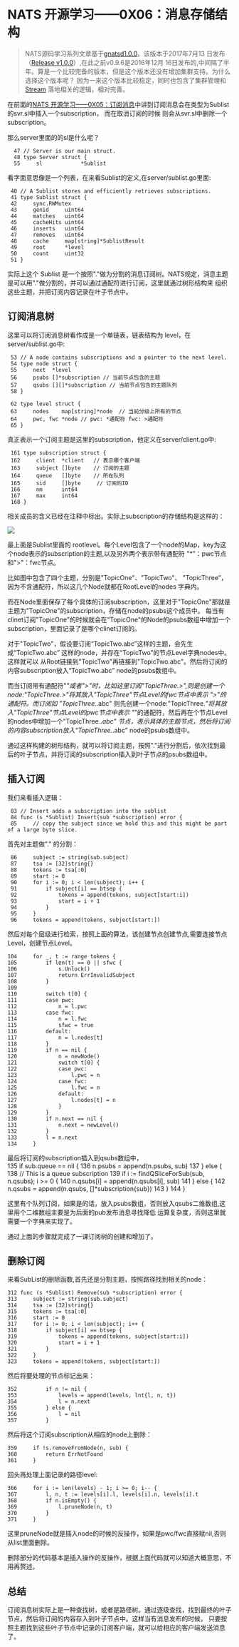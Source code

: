 # NATS 开源学习——0X06：消息存储结构

> NATS源码学习系列文章基于[gnatsd1.0.0](https://github.com/nats-io/gnatsd/tree/v1.0.0)。该版本于2017年7月13
> 日发布（[Release v1.0.0](https://github.com/nats-io/gnatsd/releases/tag/v1.0.0)）,在此之前v0.9.6是2016年12月
> 16日发布的,中间隔了半年。算是一个比较完备的版本，但是这个版本还没有增加集群支持。为什么选择这个版本呢？
> 因为一来这个版本比较稳定，同时也包含了集群管理和[Stream](https://github.com/nats-io/nats-streaming-server)
> 落地相关的逻辑，相对完善。

在前面的[NATS 开源学习——0X05：订阅消息](./gnatsd_source_05.md)中讲到订阅消息会在类型为Sublist 的svr.sl中插入一个subscription， 而在取消订阅的时候
则会从svr.sl中删除一个subscription。

那么server里面的的sl是什么呢？
 
	  47 // Server is our main struct.
	  48 type Server struct {
	  55     sl            *Sublist
	  
看字面意思像是一个列表，在来看Sublist的定义,在server/sublist.go里面:

	 40 // A Sublist stores and efficiently retrieves subscriptions.
	 41 type Sublist struct {
	 42     sync.RWMutex
	 43     genid     uint64
	 44     matches   uint64
	 45     cacheHits uint64
	 46     inserts   uint64
	 47     removes   uint64
	 48     cache     map[string]*SublistResult
	 49     root      *level
	 50     count     uint32
	 51 }
	 
实际上这个	 Sublist 是一个按照"."做为分割的消息订阅树。NATS规定，消息主题是可以用"."做分割的，并可以通过通配符进行订阅，这里就通过树形结构来
组织这些主题，并把订阅内容记录在叶子节点中。

## 订阅消息树
	 
这里可以将订阅消息树看作成是一个单链表，链表结构为 level，在server/sublist.go中:

	 53 // A node contains subscriptions and a pointer to the next level.
	 54 type node struct {
	 55     next  *level
	 56     psubs []*subscription // 当前节点包含的主题
	 57     qsubs [][]*subscription // 当前节点包含的主题队列
	 58 }
	
	 62 type level struct {
	 63     nodes    map[string]*node  // 当前分级上所有的节点
	 64     pwc, fwc *node // pwc: *通配符 fwc: >通配符
	 65 }	 
	  
真正表示一个订阅主题是这里的subscription，他定义在server/client.go中:

	 161 type subscription struct {
	 162     client  *client   // 表示哪个客户端
	 163     subject []byte    // 订阅的主题
	 164     queue   []byte    // 所在队列
	 165     sid     []byte	    // 订阅的ID
	 166     nm      int64
	 167     max     int64      
	 168 }
	 
相关成员的含义已经在注释中标出。实际上subscription的存储结构是这样的：

![](./images/sublist.png)

最上面是Sublist里面的 rootlevel。每个Level包含了一个node的Map，key为这个node表示的subscription的主题,以及另外两个表示带有通配符
"*"：pwc节点和">"：fwc节点。


比如图中包含了四个主题，分别是"TopicOne"、"TopicTwo"、 "TopicThree”， 因为不含通配符，所以这几个Node就都在RootLevel的nodes 字典内。

而在Node里面保存了每个具体的订阅subscription，这里对于"TopicOne"那就是主题为"TopicOne"的subscription，存储在node的psubs这个成员中。
每当有clinet订阅"TopicOne"的时候就会在“TopicOne"的Node的psubs数组中增加一个subscription，里面记录了是哪个clinet订阅的。

对于"TopicTwo"，假设要订阅“TopicTwo.abc”这样的主题，会先生成“TopicTwo.abc” 这样的node，并存在“TopicTwo”的节点Level字典nodes中。这样就可以
从Root链接到"TopicTwo"再链接到"TopicTwo.abc"。然后将订阅的内容subscription放入“TopicTwo.abc” node的psubs数组中。



而当订阅带有通配符"*"或者">"时，比如这里订阅"TopicThree.>",则是创建一个node:"TopicThree.>"将其放入"TopicThree"节点Level的fwc节点中表示
">"的通配符。而订阅如 "TopicThree.*.abc" 则先创建一个node:"TopicThree.*"将其放入"TopicThree"节点Level的pwc节点中表示
"*"的通配符，然后再在个节点Level的nodes中增加一个"TopicThree.*.abc" 节点，表示具体的主题节点，然后将订阅的内容subscription放入“TopicThree.*.abc” node的psubs数组中。

通过这样构建的树形结构，就可以将订阅主题，按照"."进行分割后，依次找到最后的叶子节点，并将订阅的subscription插入到叶子节点的psubs数组中。

## 插入订阅

我们来看插入逻辑：

	 83 // Insert adds a subscription into the sublist
	 84 func (s *Sublist) Insert(sub *subscription) error {
	 85     // copy the subject since we hold this and this might be part of a large byte slice.
 
首先对主题做"." 的分割：

	 86     subject := string(sub.subject)
	 87     tsa := [32]string{}
	 88     tokens := tsa[:0]
	 89     start := 0
	 90     for i := 0; i < len(subject); i++ {
	 91         if subject[i] == btsep {
	 92             tokens = append(tokens, subject[start:i])
	 93             start = i + 1
	 94         }
	 95     }
	 96     tokens = append(tokens, subject[start:])

然后对每个层级进行检索，按照上面的算法，该创建节点创建节点,需要连接节点Level，创建节点Level。

	104     for _, t := range tokens {
	105         if len(t) == 0 || sfwc {
	106             s.Unlock()
	107             return ErrInvalidSubject
	108         }
	109
	110         switch t[0] {
	111         case pwc:
	112             n = l.pwc
	113         case fwc:
	114             n = l.fwc
	115             sfwc = true
	116         default:
	117             n = l.nodes[t]
	118         }
	119         if n == nil {
	120             n = newNode()
	121             switch t[0] {
	122             case pwc:
	123                 l.pwc = n
	124             case fwc:
	125                 l.fwc = n
	126             default:
	127                 l.nodes[t] = n
	128             }
	129         }
	130         if n.next == nil {
	131             n.next = newLevel()
	132         }
	133         l = n.next
	134     } 
	
最后将订阅的subscription插入到qsubs数组中，	
	135     if sub.queue == nil {
	136         n.psubs = append(n.psubs, sub)
	137     } else {
	138         // This is a queue subscription
	139         if i := findQSliceForSub(sub, n.qsubs); i >= 0 {
	140             n.qsubs[i] = append(n.qsubs[i], sub)
	141         } else {
	142             n.qsubs = append(n.qsubs, []*subscription{sub})
	143         }
	144     }
	
这里有个队列订阅，如果是的话，放入psubs数组，否则放入qsubs二维数组,这里用个二维数组主要是为后面的pub发布消息寻找降低
运算复杂度，否则这里就需要一个字典来实现了。

通过上面的步骤就完成了一课订阅树的创建和增加了。	 

## 删除订阅
来看SubList的删除函数,首先还是分割主题，按照路径找到相关的node：

	312 func (s *Sublist) Remove(sub *subscription) error {
	313     subject := string(sub.subject)
	314     tsa := [32]string{}
	315     tokens := tsa[:0]
	316     start := 0
	317     for i := 0; i < len(subject); i++ {
	318         if subject[i] == btsep {
	319             tokens = append(tokens, subject[start:i])
	320             start = i + 1
	321         }
	322     }
	323     tokens = append(tokens, subject[start:])
	
然后将要处理的节点标记出来：

	352         if n != nil {
	353             levels = append(levels, lnt{l, n, t})
	354             l = n.next
	355         } else {
	356             l = nil
	357         }	

然后将这个订阅subscription从相应的node上删除：

	359     if !s.removeFromNode(n, sub) {
	360         return ErrNotFound
	361     }

回头再处理上面记录的路径level:

	366     for i := len(levels) - 1; i >= 0; i-- {
	367         l, n, t := levels[i].l, levels[i].n, levels[i].t
	368         if n.isEmpty() {
	369             l.pruneNode(n, t)
	370         }
	371     }

这里pruneNode就是插入node的时候的反操作，如果是pwc/fwc直接赋nil,否则从list里面删除。

删除部分的代码基本是插入操作的反操作，根据上面代码就可以知道大概意思，不用再赘述。

## 总结
	 
订阅消息树实际上是一种查找树，或者是路径树。通过逐级查找，找到最终的叶子节点，然后将订阅的内容存入到叶子节点中。这样当有消息发布的时候，
只要按照主题找到这些叶子节点中记录的订阅客户端，就可以给相应的客户端发送消息了。
